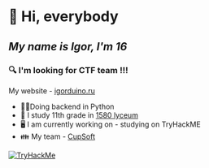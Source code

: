 
# 👋 Hi, everybody
## _My name is Igor, I'm 16_
### 🔍 I'm looking for CTF team !!!

My website - [igorduino.ru](https://igorduino.ru)
 - 🧑‍💻Doing backend in Python
 - 🏫 I study 11th grade in [1580 lyceum](https://lycu1580.mskobr.ru/#/)
 - 🖥️ I am currently working on - studying on TryHackME 
 - 👪 My team - [СupSoft](https://cupsoft.ru)

<a href="https://tryhackme.com/p/IgorDuino">
<img src="https://tryhackme-badges.s3.amazonaws.com/IgorDuino.png" alt="TryHackMe">
</a>
